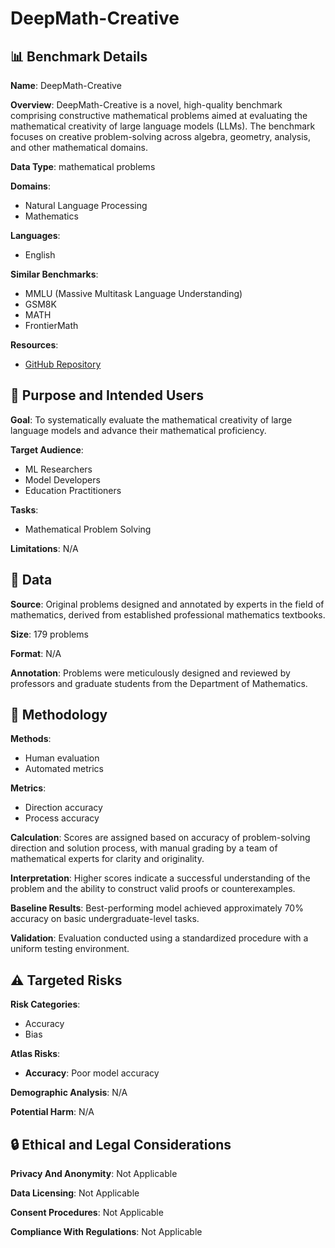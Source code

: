 # DeepMath-Creative

## 📊 Benchmark Details

**Name**: DeepMath-Creative

**Overview**: DeepMath-Creative is a novel, high-quality benchmark comprising constructive mathematical problems aimed at evaluating the mathematical creativity of large language models (LLMs). The benchmark focuses on creative problem-solving across algebra, geometry, analysis, and other mathematical domains.

**Data Type**: mathematical problems

**Domains**:
- Natural Language Processing
- Mathematics

**Languages**:
- English

**Similar Benchmarks**:
- MMLU (Massive Multitask Language Understanding)
- GSM8K
- MATH
- FrontierMath

**Resources**:
- [GitHub Repository](https://github.com/DeepMathLLM/DeepMath)

## 🎯 Purpose and Intended Users

**Goal**: To systematically evaluate the mathematical creativity of large language models and advance their mathematical proficiency.

**Target Audience**:
- ML Researchers
- Model Developers
- Education Practitioners

**Tasks**:
- Mathematical Problem Solving

**Limitations**: N/A

## 💾 Data

**Source**: Original problems designed and annotated by experts in the field of mathematics, derived from established professional mathematics textbooks.

**Size**: 179 problems

**Format**: N/A

**Annotation**: Problems were meticulously designed and reviewed by professors and graduate students from the Department of Mathematics.

## 🔬 Methodology

**Methods**:
- Human evaluation
- Automated metrics

**Metrics**:
- Direction accuracy
- Process accuracy

**Calculation**: Scores are assigned based on accuracy of problem-solving direction and solution process, with manual grading by a team of mathematical experts for clarity and originality.

**Interpretation**: Higher scores indicate a successful understanding of the problem and the ability to construct valid proofs or counterexamples.

**Baseline Results**: Best-performing model achieved approximately 70% accuracy on basic undergraduate-level tasks.

**Validation**: Evaluation conducted using a standardized procedure with a uniform testing environment.

## ⚠️ Targeted Risks

**Risk Categories**:
- Accuracy
- Bias

**Atlas Risks**:
- **Accuracy**: Poor model accuracy

**Demographic Analysis**: N/A

**Potential Harm**: N/A

## 🔒 Ethical and Legal Considerations

**Privacy And Anonymity**: Not Applicable

**Data Licensing**: Not Applicable

**Consent Procedures**: Not Applicable

**Compliance With Regulations**: Not Applicable

